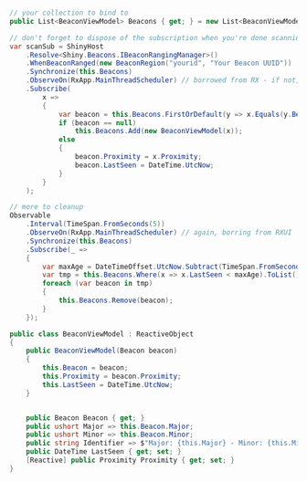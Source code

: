 ﻿```csharp

// your collection to bind to
public List<BeaconViewModel> Beacons { get; } = new List<BeaconViewModel>();

// don't forget to dispose of the subscription when you're done scanning
var scanSub = ShinyHost
    .Resolve<Shiny.Beacons.IBeaconRangingManager>()
    .WhenBeaconRanged(new BeaconRegion("yourid", "Your Beacon UUID"))
    .Synchronize(this.Beacons)
    .ObserveOn(RxApp.MainThreadScheduler) // borrowed from RX - if not, you can use XF Device.BeginInvokeOnMainThread in the subscribe
    .Subscribe(
        x =>
        {
            var beacon = this.Beacons.FirstOrDefault(y => x.Equals(y.Beacon));
            if (beacon == null)
                this.Beacons.Add(new BeaconViewModel(x));
            else
            {
                beacon.Proximity = x.Proximity;
                beacon.LastSeen = DateTime.UtcNow;
            }
        }
    );

// more to cleanup
Observable
    .Interval(TimeSpan.FromSeconds(5))
    .ObserveOn(RxApp.MainThreadScheduler) // again, borring from RXUI
    .Synchronize(this.Beacons)
    .Subscribe(_ =>
    {
        var maxAge = DateTimeOffset.UtcNow.Subtract(TimeSpan.FromSeconds(10));
        var tmp = this.Beacons.Where(x => x.LastSeen < maxAge).ToList();
        foreach (var beacon in tmp)
        {
            this.Beacons.Remove(beacon);
        }
    });

public class BeaconViewModel : ReactiveObject
{
    public BeaconViewModel(Beacon beacon)
    {
        this.Beacon = beacon;
        this.Proximity = beacon.Proximity;
        this.LastSeen = DateTime.UtcNow;
    }


    public Beacon Beacon { get; }
    public ushort Major => this.Beacon.Major;
    public ushort Minor => this.Beacon.Minor;
    public string Identifier => $"Major: {this.Major} - Minor: {this.Minor}";
    public DateTime LastSeen { get; set; }
    [Reactive] public Proximity Proximity { get; set; }
}
```